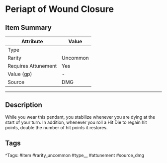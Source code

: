 # Periapt of Wound Closure

## Item Summary

| Attribute            | Value                        |
|----------------------|------------------------------|
| Type                 |   |
| Rarity               | Uncommon             |
| Requires Attunement  | Yes                |
| Value (gp)           | -    |
| Source               | DMG |

---

## Description

While you wear this pendant, you stabilize whenever you are dying at the start of your turn. In addition, whenever you roll a Hit Die to regain hit points, double the number of hit points it restores.

## Tags

^Tags: #item #rarity_uncommon #type__ #attunement #source_dmg